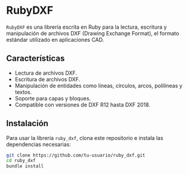 # RubyDXF

`RubyDXF` es una librería escrita en Ruby para la lectura, escritura y manipulación de archivos DXF (Drawing Exchange Format), el formato estándar utilizado en aplicaciones CAD.

## Características

- Lectura de archivos DXF.
- Escritura de archivos DXF.
- Manipulación de entidades como líneas, círculos, arcos, polilíneas y textos.
- Soporte para capas y bloques.
- Compatible con versiones de DXF R12 hasta DXF 2018.

## Instalación

Para usar la librería `ruby_dxf`, clona este repositorio e instala las dependencias necesarias:

```bash
git clone https://github.com/tu-usuario/ruby_dxf.git
cd ruby_dxf
bundle install
